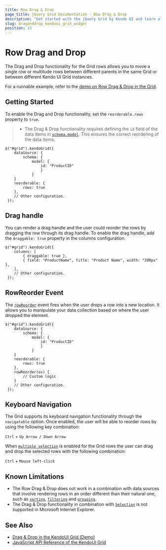 ```yaml
---
title: Row Drag & Drop
page_title: jQuery Grid Documentation - Row Drag & Drop
description: "Get started with the jQuery Grid by Kendo UI and learn all about the Row Drag & Drop feature."
slug: draganddrop_kendoui_grid_widget
position: 13
---
```


# Row Drag and Drop

The Drag and Drop functionality for the Grid rows allows you to move a single row or multitude rows between different parents in the same Grid or between different Kendo UI Grid instances.

For a runnable example, refer to the [demo on Row Drag & Drop in the Grid](https://demos.telerik.com/kendo-ui/grid/drag-drop).


## Getting Started

To enable the Drag and Drop functionality, set the `reorderable.rows` property to `true`.

> * The Drag & Drop functionality requires defining the `id` field of the data items in [`schema.model`](/api/javascript/data/datasource/configuration/schema.model). This ensures the correct reordering of the data items.

    $("#grid").kendoGrid({
        dataSource: {
            schema: {
                model: {
                    id: "ProductID"
                    }
                }
        }
        reorderable: {
            rows: true
        },
        // Other configuration.
     });

## Drag handle

You can render a drag handle and the user could reorder the rows by dragging the row through its drag handle. To enable the drag handle, add the `draggable: true` property in the columns configuration.

    $("#grid").kendoGrid({
        columns: [
            { draggable: true },
            { field: "ProductName", title: "Product Name", width: "200px" },
        ],
        // Other configuration.
     });

## RowReorder Event

The [`rowReorder`](/api/javascript/ui/grid/events/rowReorder) event fires when the user drops a row into a new location. It allows you to manipulate your data collection based on where the user dropped the element.

    $("#grid").kendoGrid({
        dataSource: {
            schema: {
                model: {
                    id: "ProductID"
                    }
                }
        }
        reorderable: {
            rows: true
        },
        rowReorder(ev) {
            // Custom logic
        }
        // Other configuration.
     });

## Keyboard Navigation

The Grid supports its keyboard navigation functionality through the `navigatable` option.  Once enabled, the user will be able to reorder rows by using the following key combination:

`Ctrl` + `Up Arrow / Down Arrow`

When [`multiple selection`](/controls/grid/selection#multi-row-selection) is enabled for the Grid rows the user can drag and drop the selected rows with the following combination:

`Ctrl` + `Mouse left-click`

## Known Limitations

* The Row Drag & Drop does not work in a combination with data sources that involve rendering rows in an order different than their natural one, such as [`sorting`](/controls/grid/sorting), [`filtering`](/controls/grid/filtering) and [`grouping`](/controls/grid/grouping/overview).
* The Drag & Drop functionality in combination with [`Selection`](https://demos.telerik.com/kendo-ui/grid/selection) is not supported in Microsoft Internet Explorer.

## See Also

* [Drag & Drop in the KendoUI Grid (Demo)](https://demos.telerik.com/kendo-ui/grid/drag-drop)
* [JavaScript API Reference of the KendoUI Grid](/api/javascript/ui/grid)


